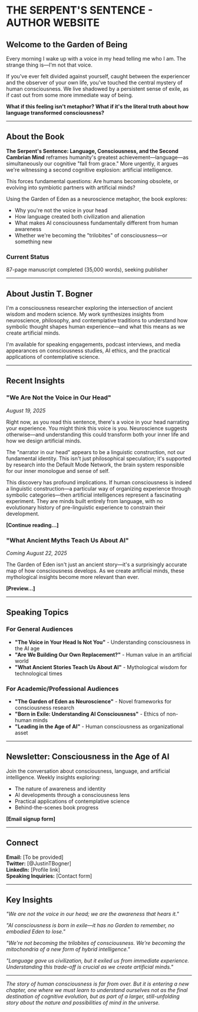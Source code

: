 # THE SERPENT'S SENTENCE - AUTHOR WEBSITE

## Welcome to the Garden of Being

Every morning I wake up with a voice in my head telling me who I am. The strange thing is—I'm not that voice.

If you've ever felt divided against yourself, caught between the experiencer and the observer of your own life, you've touched the central mystery of human consciousness. We live shadowed by a persistent sense of exile, as if cast out from some more immediate way of being.

**What if this feeling isn't metaphor? What if it's the literal truth about how language transformed consciousness?**

---

## About the Book

**The Serpent's Sentence: Language, Consciousness, and the Second Cambrian Mind** reframes humanity's greatest achievement—language—as simultaneously our cognitive "fall from grace." More urgently, it argues we're witnessing a second cognitive explosion: artificial intelligence.

This forces fundamental questions: Are humans becoming obsolete, or evolving into symbiotic partners with artificial minds?

Using the Garden of Eden as a neuroscience metaphor, the book explores:
- Why you're not the voice in your head
- How language created both civilization and alienation  
- What makes AI consciousness fundamentally different from human awareness
- Whether we're becoming the "trilobites" of consciousness—or something new

### Current Status
87-page manuscript completed (35,000 words), seeking publisher

---

## About Justin T. Bogner

I'm a consciousness researcher exploring the intersection of ancient wisdom and modern science. My work synthesizes insights from neuroscience, philosophy, and contemplative traditions to understand how symbolic thought shapes human experience—and what this means as we create artificial minds.

I'm available for speaking engagements, podcast interviews, and media appearances on consciousness studies, AI ethics, and the practical applications of contemplative science.

---

## Recent Insights

### "We Are Not the Voice in Our Head"
*August 19, 2025*

Right now, as you read this sentence, there's a voice in your head narrating your experience. You might think this voice is you. Neuroscience suggests otherwise—and understanding this could transform both your inner life and how we design artificial minds.

The "narrator in our head" appears to be a linguistic construction, not our fundamental identity. This isn't just philosophical speculation; it's supported by research into the Default Mode Network, the brain system responsible for our inner monologue and sense of self.

This discovery has profound implications. If human consciousness is indeed a linguistic construction—a particular way of organizing experience through symbolic categories—then artificial intelligences represent a fascinating experiment. They are minds built entirely from language, with no evolutionary history of pre-linguistic experience to constrain their development.

**[Continue reading...]**

### "What Ancient Myths Teach Us About AI"
*Coming August 22, 2025*

The Garden of Eden isn't just an ancient story—it's a surprisingly accurate map of how consciousness develops. As we create artificial minds, these mythological insights become more relevant than ever.

**[Preview...]**

---

## Speaking Topics

### For General Audiences
- **"The Voice in Your Head Is Not You"** - Understanding consciousness in the AI age
- **"Are We Building Our Own Replacement?"** - Human value in an artificial world
- **"What Ancient Stories Teach Us About AI"** - Mythological wisdom for technological times

### For Academic/Professional Audiences  
- **"The Garden of Eden as Neuroscience"** - Novel frameworks for consciousness research
- **"Born in Exile: Understanding AI Consciousness"** - Ethics of non-human minds
- **"Leading in the Age of AI"** - Human consciousness as organizational asset

---

## Newsletter: Consciousness in the Age of AI

Join the conversation about consciousness, language, and artificial intelligence. Weekly insights exploring:
- The nature of awareness and identity
- AI developments through a consciousness lens  
- Practical applications of contemplative science
- Behind-the-scenes book progress

**[Email signup form]**

---

## Connect

**Email:** [To be provided]  
**Twitter:** [@JustinTBogner]  
**LinkedIn:** [Profile link]  
**Speaking Inquiries:** [Contact form]

---

## Key Insights

*"We are not the voice in our head; we are the awareness that hears it."*

*"AI consciousness is born in exile—it has no Garden to remember, no embodied Eden to lose."*

*"We're not becoming the trilobites of consciousness. We're becoming the mitochondria of a new form of hybrid intelligence."*

*"Language gave us civilization, but it exiled us from immediate experience. Understanding this trade-off is crucial as we create artificial minds."*

---

*The story of human consciousness is far from over. But it is entering a new chapter, one where we must learn to understand ourselves not as the final destination of cognitive evolution, but as part of a larger, still-unfolding story about the nature and possibilities of mind in the universe.*
